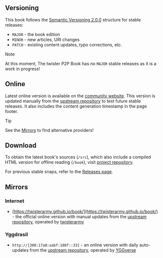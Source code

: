 ## Versioning

This book follows the [Semantic Versioning 2.0.0](https://semver.org/) structure for stable releases:

* `MAJOR` - the book edition
* `MINOR` - new articles, URI changes
* `PATCH` - existing content updates, typo corrections, etc.

> [!NOTE]
> At this moment, The twister P2P Book has no `MAJOR` stable releases as it is a work in progress!

## Online

Latest online version is available on the [community website](https://twisterarmy.github.io/book/). This version is updated manually from the [upstream repository](https://github.com/twisterarmy/book) to test future stable releases. It also includes the content generation timestamp in the page footer.

> [!TIP]
> See the [Mirrors](#mirrors) to find alternative providers!

## Download

To obtain the latest book's sources (`/src`), which also include a compiled HTML version for offline reading (`/book`), visit [project repository](https://github.com/twisterarmy/book).

For previous stable snaps, refer to the [Releases page](https://github.com/twisterarmy/book/releases).

## Mirrors

### Internet

* [https://twisterarmy.github.io/book/](https://twisterarmy.github.io/book/) - the official online version with manual updates from the [upstream repository](https://github.com/twisterarmy/book), operated by [twisterarmy](https://twisterarmy.github.io/)

### Yggdrasil

* `http://[300:17a8:aabf:108f::33]` - an online version with daily auto-updates from the [upstream repository](https://github.com/twisterarmy/book), operated by [YGGverse](https://github.com/YGGverse)
